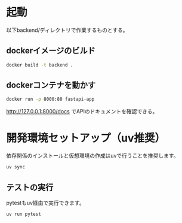 # 起動
以下backend/ディレクトリで作業するものとする。

## dockerイメージのビルド
```bash
docker build -t backend .
```

## dockerコンテナを動かす
```bash
docker run -p 8000:80 fastapi-app
```
http://127.0.0.1:8000/docs でAPIのドキュメントを確認できる。

# 開発環境セットアップ（uv推奨）

依存関係のインストールと仮想環境の作成はuvで行うことを推奨します。

```bash
uv sync
```

## テストの実行

pytestもuv経由で実行できます。

```bash
uv run pytest
```
